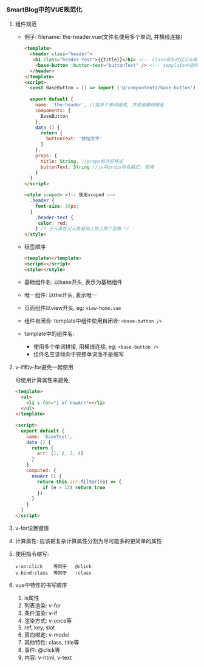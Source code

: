 ### SmartBlog中的VUE规范化

1. 组件规范

   - 例子: filename: the-header.vue(文件名使用多个单词, 并横线连接)

     ```html
     <template>
       <header class="header">
       	<h1 class="header-text">{{title}}</h1> <!-- class命名时以父元素为基础进行拓展 -->
         <base-button :button-text="buttonText" /> <!-- template中组件自闭合, props名使用横线连接 -->
       </header>
     </template>
     <script>
       const BaseButton = () => import ('@/compontents/base-button') //以这种形式引入组件
       
       export default {
         name: 'the-header', //由多个单词组成, 并使用横线相连
         components: {
           BaseButton
         },
         data () {
           return {
             buttonText: '按钮文字'
           }
         },
         props: {
           title: String, //props标注好格式
           buttonText: String //js中props命名格式: 驼峰
         }
       }
     </script>

     <style scoped> <!-- 使用scoped -->
       .header {
         font-size: 16px;
       }
         .header-text {
     	  color: red;
         } /* 子元素在父元素基础上加上两个空格 */
     </style>
     ```

   - 标签顺序

     ```html
     <template></template>
     <script></script>
     <style></style>
     ```

   - 基础组件名: 以base开头, 表示为基础组件

   - 唯一组件: 以the开头, 表示唯一

   - 页面组件以view开头, eg: `view-home.vue`

   - 组件自闭合: template中组件使用自闭合: `<base-button />`

   - tamplate中的组件名: 

     - 使用多个单词拼接, 用横线连接, eg: `<base-button />`
     - 组件名应该倾向于完整单词而不是缩写

2. v-if和v-for避免一起使用

   可使用计算属性来避免

   ```html
   <template>
     <ul>
       <li v-for="i of newArr"></li>
     </ul>
   </template>
     
   <script>
     export default {
       name: 'BaseTest',
       data () {
         return {
           arr: [1, 2, 3, 4]
         }
       },
       computed: {
         newArr () {
           return this.arr.filter((e) => {
             if (e > 12) return true
           })
         }
       }
     }
   </script>
   ```

3. v-for设置键值

4. 计算属性: 应该把复杂计算属性分割为尽可能多的更简单的属性

5. 使用指令缩写: 

   ```
   v-on:click    等同于   @click
   v-bind:class  等同于   :class
   ```

6. vue中特性的书写顺序

   1. is属性
   2. 列表渲染: v-for
   3. 条件渲染: v-if
   4. 渲染方式: v-once等
   5. ref, key, slot
   6. 双向绑定: v-model
   7. 其他特性: class, title等
   8. 事件: @click等
   9. 内容: v-html, v-text